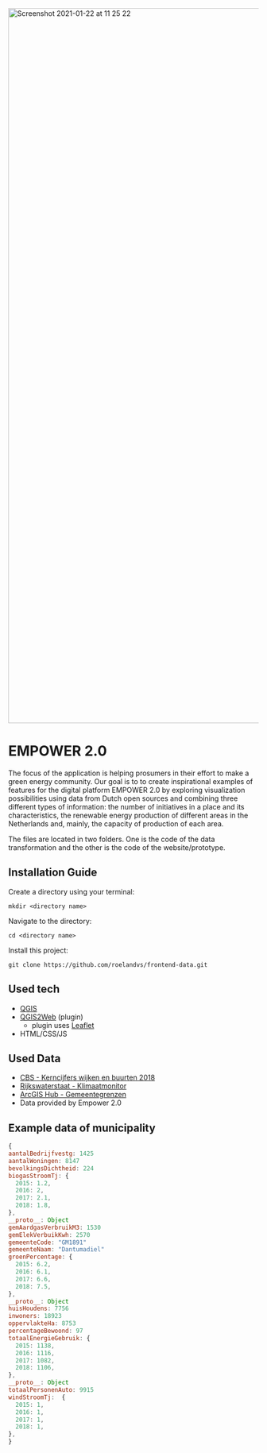 <img width="1440" alt="Screenshot 2021-01-22 at 11 25 22" src="https://user-images.githubusercontent.com/59770136/105479306-96d70d00-5ca4-11eb-969c-536969b51429.png">

# EMPOWER 2.0
The focus of the application is helping prosumers in their effort to make a green energy community. Our goal is to to create inspirational examples of features for the digital platform EMPOWER 2.0 by exploring visualization possibilities using data from Dutch open sources and combining three different types of information: the number of initiatives in a place and its characteristics, the renewable energy production of different areas in the Netherlands and, mainly, the capacity of production of each area.

The files are located in two folders. One is the code of the data transformation and the other is the code of the website/prototype.

## Installation Guide
Create a directory using your terminal:
```
mkdir <directory name>
```

Navigate to the directory:
```
cd <directory name>
```

Install this project:
```
git clone https://github.com/roelandvs/frontend-data.git
```

## Used tech
- [QGIS](https://www.qgis.org/en/site/)
- [QGIS2Web](https://plugins.qgis.org/plugins/qgis2web/) (plugin)
  - plugin uses [Leaflet](https://leafletjs.com/reference-1.7.1.html)
- HTML/CSS/JS

## Used Data
- [CBS - Kerncijfers wijken en buurten 2018](https://www.cbs.nl/nl-nl/maatwerk/2018/30/kerncijfers-wijken-en-buurten-2018)
- [Rijkswaterstaat - Klimaatmonitor](https://klimaatmonitor.databank.nl/dashboard/)
- [ArcGIS Hub - Gemeentegrenzen](https://hub.arcgis.com/datasets/e1f0dd70abcb4fceabbc43412e43ad4b_0)
- Data provided by Empower 2.0

## Example data of municipality
```js
{
aantalBedrijfvestg: 1425
aantalWoningen: 8147
bevolkingsDichtheid: 224
biogasStroomTj: {
  2015: 1.2,
  2016: 2,
  2017: 2.1,
  2018: 1.8,
},
__proto__: Object
gemAardgasVerbruikM3: 1530
gemElekVerbuikKwh: 2570
gemeenteCode: "GM1891"
gemeenteNaam: "Dantumadiel"
groenPercentage: {
  2015: 6.2,
  2016: 6.1,
  2017: 6.6,
  2018: 7.5,
},
__proto__: Object
huisHoudens: 7756
inwoners: 18923
oppervlakteHa: 8753
percentageBewoond: 97
totaalEnergieGebruik: {
  2015: 1138,
  2016: 1116,
  2017: 1082,
  2018: 1106,
},
__proto__: Object
totaalPersonenAuto: 9915
windStroomTj:  {
  2015: 1,
  2016: 1,
  2017: 1,
  2018: 1,
},
}
```
